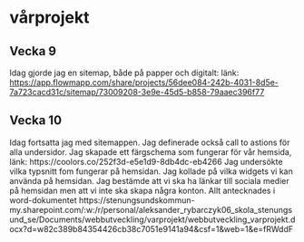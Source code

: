 # vårprojekt

<h2> Vecka 9 </h2>

Idag gjorde jag en sitemap, både på papper och digitalt: länk: https://app.flowmapp.com/share/projects/56dee084-242b-4031-8d5e-7a723cacd31c/sitemap/73009208-3e9e-45d5-b858-79aaec396f77

<h2>Vecka 10</h2>
Idag fortsatta jag med sitemappen. Jag definerade också call to astions för alla undersidor. Jag skapade ett färgschema som fungerar för vår hemsida, länk: https://coolors.co/252f3d-e5e1d9-8db4dc-eb4266
Jag undersökte vilka typsnitt fom fungerar på hemsidan. 
Jag kollade på vilka widgets vi kan använda på hemsidan. 
Jag bestämde att vi ska ha länkar till sociala medier på hemsidan men att vi inte ska skapa några konton. 
Allt antecknades i word-dokumentet  https://stenungsundskommun-my.sharepoint.com/:w:/r/personal/aleksander_rybarczyk06_skola_stenungsund_se/Documents/webbutveckling/varprojekt/webbutveckling_varprojekt.docx?d=w82c389b84354426cb38c7051e9141a94&csf=1&web=1&e=fRWddF
